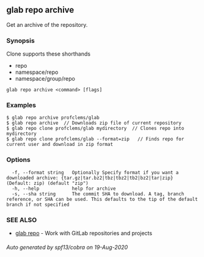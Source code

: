 ## glab repo archive

Get an archive of the repository.

### Synopsis

Clone supports these shorthands
- repo
- namespace/repo
- namespace/group/repo


```
glab repo archive <command> [flags]
```

### Examples

```
$ glab repo archive profclems/glab
$ glab repo archive  // Downloads zip file of current repository
$ glab repo clone profclems/glab mydirectory  // Clones repo into mydirectory
$ glab repo clone profclems/glab --format=zip   // Finds repo for current user and download in zip format

```

### Options

```
  -f, --format string   Optionally Specify format if you want a downloaded archive: {tar.gz|tar.bz2|tbz|tbz2|tb2|bz2|tar|zip} (Default: zip) (default "zip")
  -h, --help            help for archive
  -s, --sha string      The commit SHA to download. A tag, branch reference, or SHA can be used. This defaults to the tip of the default branch if not specified
```

### SEE ALSO

* [glab repo](glab_repo.md)	 - Work with GitLab repositories and projects

###### Auto generated by spf13/cobra on 19-Aug-2020
